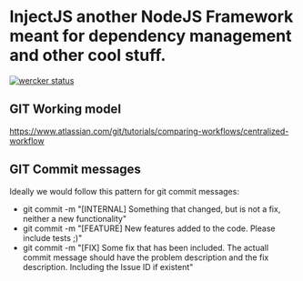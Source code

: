 # InjectJS another NodeJS Framework meant for dependency management and other cool stuff.

[![wercker status](https://app.wercker.com/status/c79377c7eb0c45afd8eecaf047adb235/m "wercker status")](https://app.wercker.com/project/bykey/c79377c7eb0c45afd8eecaf047adb235)

## GIT Working model
https://www.atlassian.com/git/tutorials/comparing-workflows/centralized-workflow

## GIT Commit messages
 Ideally we would follow this pattern for git commit messages:
- git commit -m "[INTERNAL] Something that changed, but is not a fix, neither a new functionality"
- git commit -m "[FEATURE] New features added to the code. Please include tests ;)"
- git commit -m "[FIX] Some fix that has been included. The actuall commit message should have the problem description and the fix description. Including the Issue ID if existent"
